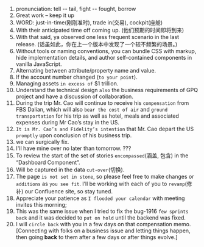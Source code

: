 1. pronunciation: tell -- tail, fight -- fought, borrow
2. Great work – keep it up
3. WORD: just-in-time(刚刚准时), trade in(交易), cockpit(座舱)
4. With their anticipated time off coming up. (他们预期的时间即将到来)
5. With that said, ya observed one less frequent scenario in the last release. (话虽如此，你在上一个版本中发现了一个较不频繁的场景。)
6. Without tools or naming conventions, you can bundle CSS with markup, hide implementation details, and author self-contained components in vanilla JavaScript.
7. Alternating between attribute/property name and value.
8. If the account number changed (`to your point`).
9. Managing assets `in excess of` $1 trillion.
10. Understand the technical design `also` the business requirements of GPQ project and have a discussion of collaboration.
11. During the trip Mr. Cao will continue to receive his `compensation` from FBS Dalian, which will also `bear the cost of air` and `ground transportation` for his trip as well as hotel, meals and associated expenses during Mr Cao’s stay in the US.
12. `It is Mr. Cao’s and Fidelity’s intention` that Mr. Cao depart the US `promptly` upon conclusion of his business trip.
13. we can surgically fix.
14. I'll have mine over no later than tomorrow. ???
15. To review the start of the set of stories `encompassed`(涵盖, 包含) in the “Dashboard Component”.
16. Will be captured in the data `cut-over`(切换).
17. The page `is not set in stone`, so please feel free to make changes or `additions` as `you see fit`. I’ll be working with each of you to `revamp`(修补) our Confluence site, so stay tuned.
18. Appreciate your patience as `I flooded your calendar` with meeting invites this morning;
19. This was the same issue when I tried to fix the bug-1916 `few sprints back` and it was decided to `put on hold` until the backend was fixed.
20. I will `circle back` with you in a few days on that compensation memo. [Connecting with folks on a business issue and letting things happen, then going **back** to them after a few days or after things evolve.]
<!--stackedit_data:
eyJoaXN0b3J5IjpbMTE2NDE3NzQxM119
-->